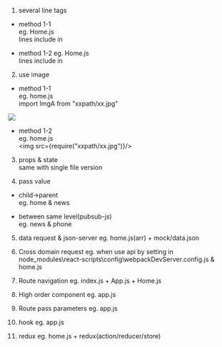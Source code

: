 1. several line tags
- method 1-1  
eg. Home.js  
lines include in <div></div>

- method 1-2 
eg. Home.js  
lines include in <Fragment></Fragment>

2. use image
- method 1-1  
eg. home.js  
import ImgA from "xxpath/xx.jpg"  
<img src={ImgA}>  

- method 1-2  
eg. home.js  
<img src={require("xxpath/xx.jpg")}/>

3. props & state  
same with single file version

4. pass value  
- child->parent  
eg. home & news

- between same level(pubsub-js)  
eg. news & phone

5. data request & json-server
eg. home.js(arr) + mock/data.json

6. Cross domain request
eg. when use api by setting in node_modules\react-scripts\config\webpackDevServer.config.js & home.js

7. Route navigation
eg. index.js + App.js + Home.js

8. High order component
eg. app.js

9. Route pass parameters
eg. app.js

10. hook
eg. app.js

11. redux
eg. home.js + redux(action/reducer/store)
